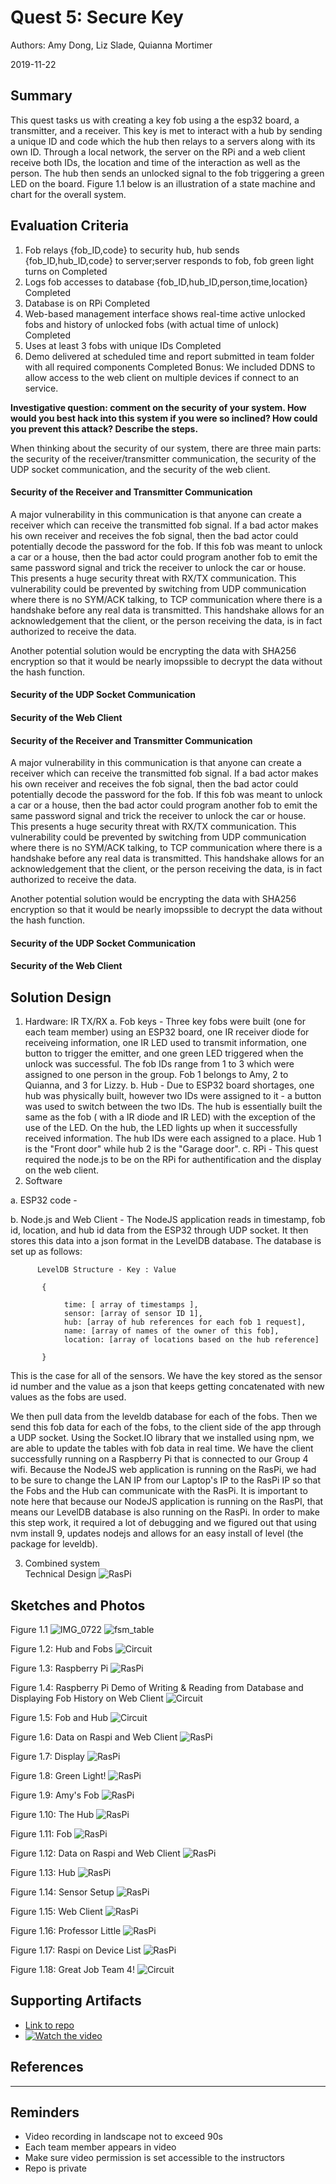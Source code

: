 # Quest 5: Secure Key
Authors: Amy Dong, Liz Slade, Quianna Mortimer

2019-11-22

## Summary
This quest tasks us with creating a key fob using a the esp32 board, a transmitter, and a receiver. This key is met to interact with a hub by sending a unique ID and code which the hub then relays to a servers along with its own ID. Through a local network, the server on the RPi and a web client receive both IDs, the location and time of the interaction as well as the person. The hub then sends an unlocked signal to the fob triggering a green LED on the board. Figure 1.1 below is an illustration of a state machine and chart for the overall system.  


## Evaluation Criteria
1. Fob relays {fob_ID,code} to security hub, hub sends {fob_ID,hub_ID,code} to server;server responds to fob, fob green light turns on Completed
2. Logs fob accesses to database {fob_ID,hub_ID,person,time,location} Completed
3. Database is on RPi Completed
4. Web-based management interface shows real-time active unlocked fobs and history of unlocked fobs (with actual time of unlock) Completed
5. Uses at least 3 fobs with unique IDs Completed
6. Demo delivered at scheduled time and report submitted in team folder with all required components Completed
Bonus: We included DDNS to allow access to the web client on multiple devices if connect to an service.  

**Investigative question: comment on the security of your system. How would you best hack into this system if you were so inclined? How could you prevent this attack? Describe the steps.**


  When thinking about the security of our system, there are three main parts: the security of the receiver/transmitter communication, the security of the UDP socket communication, and the security of the web client. 

  #### Security of the Receiver and Transmitter Communication
  A major vulnerability in this communication is that anyone can create a receiver which can receive the transmitted fob signal. If a bad actor makes his own receiver and receives the fob signal, then the bad actor could potentially decode the password for the fob. If this fob was meant to unlock a car or a house, then the bad actor could program another fob to emit the same password signal and trick the receiver to unlock the car or house. This presents a huge security threat with RX/TX communication. This vulnerability could be prevented by switching from UDP communication where there is no SYM/ACK talking, to TCP communication where there is a handshake before any real data is transmitted. This handshake allows for an acknowledgement that the client, or the person receiving the data, is in fact authorized to receive the data.
  
  Another potential solution would be encrypting the data with SHA256 encryption so that it would be nearly imopssible to decrypt the data without the hash function. 
  
  #### Security of the UDP Socket Communication
  
  #### Security of the Web Client


  #### Security of the Receiver and Transmitter Communication
  A major vulnerability in this communication is that anyone can create a receiver which can receive the transmitted fob signal. If a bad actor makes his own receiver and receives the fob signal, then the bad actor could potentially decode the password for the fob. If this fob was meant to unlock a car or a house, then the bad actor could program another fob to emit the same password signal and trick the receiver to unlock the car or house. This presents a huge security threat with RX/TX communication. This vulnerability could be prevented by switching from UDP communication where there is no SYM/ACK talking, to TCP communication where there is a handshake before any real data is transmitted. This handshake allows for an acknowledgement that the client, or the person receiving the data, is in fact authorized to receive the data.
  
  Another potential solution would be encrypting the data with SHA256 encryption so that it would be nearly imopssible to decrypt the data without the hash function. 
  
  #### Security of the UDP Socket Communication
  
  #### Security of the Web Client



## Solution Design
1. Hardware: IR TX/RX
  a. Fob keys - Three key fobs were built (one for each team member) using an ESP32 board, one IR receiver diode for receiveing information, one IR LED used to transmit information, one button to trigger the emitter, and one green LED triggered when the unlock was successful. The fob IDs range from 1 to 3 which were assigned to one person in the group. Fob 1 belongs to Amy, 2 to Quianna, and 3 for Lizzy.
  b. Hub - Due to ESP32 board shortages, one hub was physically built, however  two IDs were assigned to it - a button was used to switch between the two IDs. The hub is essentially built the same as the fob ( with a IR  diode and IR LED) with the exception of the use of the LED. On the hub, the LED lights up when it successfully received information. The hub IDs were each assigned to a place. Hub 1 is the "Front door" while hub 2 is the "Garage door".
  c. RPi - This quest required the node.js to be on the RPi for authentification and the display on the web client.
2. Software

  a. ESP32 code - 
  
  b. Node.js and Web Client - The NodeJS application reads in timestamp, fob id, location, and hub id data from the ESP32 through UDP socket. It then stores this data into a json format in the LevelDB database. The database is set up as follows:
          
          LevelDB Structure - Key : Value
          
           {
                
                time: [ array of timestamps ],
                sensor: [array of sensor ID 1],
                hub: [array of hub references for each fob 1 request],
                name: [array of names of the owner of this fob],
                location: [array of locations based on the hub reference]
           
           } 
  
  This is the case for all of the sensors. We have the key stored as the sensor id number and the value as a json that keeps getting concatenated with new values as the fobs are used. 
  
  We then pull data from the leveldb database for each of the fobs. Then we send this fob data for each of the fobs, to the client side of the app through a UDP socket. Using the Socket.IO library that we installed using npm, we are able to update the tables with fob data in real time. We have the client successfully running on a Raspberry Pi that is connected to our Group 4 wifi. Because the NodeJS web application is running on the RasPi, we had to be sure to change the LAN IP from our Laptop's IP to the RasPi IP so that the Fobs and the Hub can communicate with the RasPi. It is important to note here that because our NodeJS application is running on the RasPI, that means our LevelDB database is also running on the RasPi. In order to make this step work, it required a lot of debugging and we figured out that using nvm install 9, updates nodejs and allows for an easy install of level (the package for leveldb). 
 


3. Combined system  
Technical Design
![RasPi](https://github.com/BU-EC444/Team4-Dong-Mortimer-Slade/blob/master/quest-5/images/01ECDD7D-85B0-449C-8C8A-A67A434BA551_1_105_c.jpeg)

## Sketches and Photos
Figure 1.1
![IMG_0722](https://user-images.githubusercontent.com/24261732/69471848-0fc19880-0d72-11ea-826d-d97d481f9590.JPG)
![fsm_table](https://user-images.githubusercontent.com/24261732/69471882-5a431500-0d72-11ea-9558-9c2a70e335e4.png)

 Figure 1.2: Hub and Fobs
![Circuit](https://github.com/BU-EC444/Team4-Dong-Mortimer-Slade/blob/master/quest-5/images/F4BAE448-A62E-4951-B355-CD5D12906AB7_1_105_c.jpeg)

Figure 1.3: Raspberry Pi
![RasPi](https://github.com/BU-EC444/Team4-Dong-Mortimer-Slade/blob/master/quest-5/images/DFBCDDAC-0A9F-4EF7-B728-B7CC93FB522F_1_105_c.jpeg)

Figure 1.4: Raspberry Pi Demo of Writing & Reading from Database and Displaying Fob History on Web Client
![Circuit](https://github.com/BU-EC444/Team4-Dong-Mortimer-Slade/blob/master/quest-5/images/C4AAD81D-3DA0-4C90-8B59-0F8A62FDA791_1_105_c.jpeg)

Figure 1.5: Fob and Hub
![Circuit](https://github.com/BU-EC444/Team4-Dong-Mortimer-Slade/blob/master/quest-5/images/A9830081-BF52-4230-A55D-B488FDE25ED1_1_105_c.jpeg)

Figure 1.6: Data on Raspi and Web Client
![RasPi](https://github.com/BU-EC444/Team4-Dong-Mortimer-Slade/blob/master/quest-5/images/A08A55CC-35A0-426D-A9F8-32E90C204F24_1_105_c.jpeg)

Figure 1.7: Display
![RasPi](https://github.com/BU-EC444/Team4-Dong-Mortimer-Slade/blob/master/quest-5/images/9FCC4B36-4057-48C0-A009-348309C6EF78_1_105_c.jpeg)

Figure 1.8: Green Light!
![RasPi](https://github.com/BU-EC444/Team4-Dong-Mortimer-Slade/blob/master/quest-5/images/90E4CB06-A3FE-448E-855D-0B0419FECB8D_1_105_c.jpeg)

Figure 1.9: Amy's Fob
![RasPi](https://github.com/BU-EC444/Team4-Dong-Mortimer-Slade/blob/master/quest-5/images/7AA7F0B0-BD05-42AA-8277-145064782EB9_1_105_c.jpeg)

Figure 1.10: The Hub
![RasPi](https://github.com/BU-EC444/Team4-Dong-Mortimer-Slade/blob/master/quest-5/images/6D69EA30-2933-489D-A513-88FBA7BD5F4F_1_105_c.jpeg)

Figure 1.11: Fob
![RasPi](https://github.com/BU-EC444/Team4-Dong-Mortimer-Slade/blob/master/quest-5/images/6830EEE9-B223-4C3F-9B4C-3D1EDEE8708A_1_105_c.jpeg)

Figure 1.12: Data on Raspi and Web Client
![RasPi](https://github.com/BU-EC444/Team4-Dong-Mortimer-Slade/blob/master/quest-5/images/A08A55CC-35A0-426D-A9F8-32E90C204F24_1_105_c.jpeg)

Figure 1.13: Hub
![RasPi](https://github.com/BU-EC444/Team4-Dong-Mortimer-Slade/blob/master/quest-5/images/534AD0E8-32E7-44C0-A6E4-67C9467C9CFA_1_105_c.jpeg)

Figure 1.14: Sensor Setup
![RasPi](https://github.com/BU-EC444/Team4-Dong-Mortimer-Slade/blob/master/quest-5/images/4A484D44-1776-4E25-BFE1-0CC25FB58F77_1_105_c.jpeg)

Figure 1.15: Web Client
![RasPi](https://github.com/BU-EC444/Team4-Dong-Mortimer-Slade/blob/master/quest-5/images/18EECF87-63C5-4839-BFDA-567C04D23605_1_105_c.jpeg)

Figure 1.16: Professor Little
![RasPi](https://github.com/BU-EC444/Team4-Dong-Mortimer-Slade/blob/master/quest-5/images/1875AD8E-1367-4885-8986-988AF44B8775_1_105_c.jpeg)

Figure 1.17: Raspi on Device List
![RasPi](https://github.com/BU-EC444/Team4-Dong-Mortimer-Slade/blob/master/quest-5/images/0A4E7A60-A7FC-4910-81D5-54BD1DEBC1BE_1_102_o.jpeg)

Figure 1.18: Great Job Team 4!
![Circuit](https://github.com/BU-EC444/Team4-Dong-Mortimer-Slade/blob/master/quest-5/images/E2278929-852B-4645-B21A-C25C4161CAE2_1_105_c.jpeg)


## Supporting Artifacts
- [Link to repo]()
- [![Watch the video](https://img.youtube.com/vi/rQ8CEyopQT4/maxresdefault.jpg)](https://youtu.be/rQ8CEyopQT4)


## References

-----

## Reminders

- Video recording in landscape not to exceed 90s
- Each team member appears in video
- Make sure video permission is set accessible to the instructors
- Repo is private
